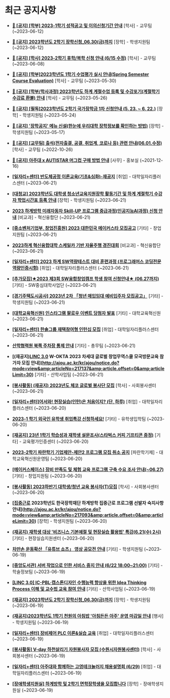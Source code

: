 # 최근 공지사항

* **[📌 [공지] [학부] 2023-1학기 성적공고 및 이의신청기간 안내](http://ajou.ac.kr/kr/ajou/notice.do?mode=view&amp;articleNo=215750&amp;article.offset=0&amp;articleLimit=30)**
 [학사] - 교무팀 (~2023-06-12)

* **[📌 [공지] 2023학년도 2학기 장학신청_06.30(금)까지](http://ajou.ac.kr/kr/ajou/notice.do?mode=view&amp;articleNo=215687&amp;article.offset=0&amp;articleLimit=30)**
 [장학] - 학생지원팀 (~2023-06-12)

* **[📌 [공지] [학사] 2023-2학기 휴학/복학 신청 안내 (6/15 수정)](http://ajou.ac.kr/kr/ajou/notice.do?mode=view&amp;articleNo=215587&amp;article.offset=0&amp;articleLimit=30)**
 [학사] - 교무팀 (~2023-06-08)

* **[📌 [공지] [학부]2023학년도 1학기 수업평가 실시 안내(Spring Semester Course Evaluation)](http://ajou.ac.kr/kr/ajou/notice.do?mode=view&amp;articleNo=215232&amp;article.offset=0&amp;articleLimit=30)**
 [학사] - 교무팀 (~2023-05-30)

* **[📌 [공지] [학부/학사과정] 2023학년도 하계 계절수업 등록 및 수강포기(계절학기 수강료 환불) 안내](http://ajou.ac.kr/kr/ajou/notice.do?mode=view&amp;articleNo=215210&amp;article.offset=0&amp;articleLimit=30)**
 [학사] - 교무팀 (~2023-05-26)

* **[📌 [공지] [필독]2023학년도 2학기 국가장학금 1차 신청안내 (5. 23. ~ 6. 22.)](http://ajou.ac.kr/kr/ajou/notice.do?mode=view&amp;articleNo=215084&amp;article.offset=0&amp;articleLimit=30)**
 [장학] - 학생지원팀 (~2023-05-24)

* **[📌 [공지] &#x27;장학공지&#x27; 메뉴 신설(한눈에 우리대학 장학정보를 확인하는 방법)](http://ajou.ac.kr/kr/ajou/notice.do?mode=view&amp;articleNo=214764&amp;article.offset=0&amp;articleLimit=30)**
 [장학] - 학생지원팀 (~2023-05-17)

* **[📌 [공지] [교무팀] 출석(전자출결, 공결, 취업계, 코로나 등) 관련 안내(06.01.수정)](http://ajou.ac.kr/kr/ajou/notice.do?mode=view&amp;articleNo=205552&amp;article.offset=0&amp;articleLimit=30)**
 [학사] - 교무팀 (~2022-10-26)

* **[📌 [공지] 아주대 x AUTISTAR 머그컵 구매 방법 안내](http://ajou.ac.kr/kr/ajou/notice.do?mode=view&amp;articleNo=147976&amp;article.offset=0&amp;articleLimit=30)**
 [사무] - 홍보실 (~2021-12-16)

* **[[일자리+센터] 반도체공정 이론교육(기초&amp;심화)-재공지](http://ajou.ac.kr/kr/ajou/notice.do?mode=view&amp;articleNo=217168&amp;article.offset=0&amp;articleLimit=30)**
 [취업] - 대학일자리플러스센터 (~2023-06-21)

* **[[대청교] 2023학년도 대학생 청소년교육지원장학 활동기간 및 하계 계절학기 수강자 학업시간표 등록 안내](http://ajou.ac.kr/kr/ajou/notice.do?mode=view&amp;articleNo=217165&amp;article.offset=0&amp;articleLimit=30)**
 [장학] - 학생지원팀 (~2023-06-21)

* **[2023 하계방학 미래자동차 Skill-UP 프로그램 중급과정(인공지능AI과정) 신청 안내](http://ajou.ac.kr/kr/ajou/notice.do?mode=view&amp;articleNo=217163&amp;article.offset=0&amp;articleLimit=30)**
 [비교과] - 혁신융합단 (~2023-06-21)

* **[[중소벤처기업부, 창업진흥원] 2023 대한민국 메이커스타 모집공고](http://ajou.ac.kr/kr/ajou/notice.do?mode=view&amp;articleNo=217161&amp;article.offset=0&amp;articleLimit=30)**
 [기타] - 창업지원팀 (~2023-06-21)

* **[2023하계 혁신융합대학 스케일카 기반 자율주행 경진대회](http://ajou.ac.kr/kr/ajou/notice.do?mode=view&amp;articleNo=217159&amp;article.offset=0&amp;articleLimit=30)**
 [비교과] - 혁신융합단 (~2023-06-21)

* **[[일자리+센터] 2023 하계 SW역량테스트 대비 훈련과정 (프로그래머스 코딩전문역량인증시험)](http://ajou.ac.kr/kr/ajou/notice.do?mode=view&amp;articleNo=217158&amp;article.offset=0&amp;articleLimit=30)**
 [취업] - 대학일자리플러스센터 (~2023-06-21)

* **[[추가모집]★2023 제3회 SW융합창업캠프 학생 참여 신청안내★ (06.27까지)](http://ajou.ac.kr/kr/ajou/notice.do?mode=view&amp;articleNo=217156&amp;article.offset=0&amp;articleLimit=30)**
 [기타] - SW중심대학사업단 (~2023-06-21)

* **[[경기주택도시공사] 2023년 2차 「청년 매입임대 예비입주자 모집공고」](http://ajou.ac.kr/kr/ajou/notice.do?mode=view&amp;articleNo=217155&amp;article.offset=0&amp;articleLimit=30)**
 [기타] - 학생지원팀 (~2023-06-21)

* **[[대학교육혁신원] 인스타그램 팔로우 이벤트 당첨자 발표](http://ajou.ac.kr/kr/ajou/notice.do?mode=view&amp;articleNo=217147&amp;article.offset=0&amp;articleLimit=30)**
 [기타] - 대학교육혁신원 (~2023-06-21)

* **[[일자리+센터] 한솔그룹 재택참여형 인턴십 모집](http://ajou.ac.kr/kr/ajou/notice.do?mode=view&amp;articleNo=217146&amp;article.offset=0&amp;articleLimit=30)**
 [취업] - 대학일자리플러스센터 (~2023-06-21)

* **[산학협력원 북쪽 주차장 통제 안내](http://ajou.ac.kr/kr/ajou/notice.do?mode=view&amp;articleNo=217138&amp;article.offset=0&amp;articleLimit=30)**
 [기타] - 총무팀 (~2023-06-21)

* **[(재공지)[LINC 3.0](전액무료) W-OKTA 2023 차세대 글로벌 창업무역스쿨 모국방문교육 참가자 모집 안내](http://ajou.ac.kr/kr/ajou/notice.do?mode=view&amp;articleNo=217137&amp;article.offset=0&amp;articleLimit=30)**
 [기타] - 산학사업팀 (~2023-06-21)

* **[[봉사활동] (재공지) 2023년도 체코 글로벌 봉사단 모집](http://ajou.ac.kr/kr/ajou/notice.do?mode=view&amp;articleNo=217131&amp;article.offset=0&amp;articleLimit=30)**
 [학사] - 사회봉사센터 (~2023-06-21)

* **[[일자리+센터]어서와! 현장실습(인턴)은 처음이지? (단, 하루)](http://ajou.ac.kr/kr/ajou/notice.do?mode=view&amp;articleNo=217129&amp;article.offset=0&amp;articleLimit=30)**
 [취업] - 대학일자리플러스센터 (~2023-06-20)

* **[2023-1 학기 외국인 유학생 취업특강 신청하세요!](http://ajou.ac.kr/kr/ajou/notice.do?mode=view&amp;articleNo=217127&amp;article.offset=0&amp;articleLimit=30)**
 [기타] - 유학생입학팀 (~2023-06-20)

* **[[재공지] 23년 1학기 학습성과 재학생 설문조사(스타벅스 커피 기프티콘 증정)](http://ajou.ac.kr/kr/ajou/notice.do?mode=view&amp;articleNo=217112&amp;article.offset=0&amp;articleLimit=30)**
 [기타] - 교육평가인증센터 (~2023-06-20)

* **[2023-2학기 파란학기 기업제안-제안2 프로그램 모집 취소 공지](http://ajou.ac.kr/kr/ajou/notice.do?mode=view&amp;articleNo=217103&amp;article.offset=0&amp;articleLimit=30)**
 [파란학기제] - 대학교육혁신원운영팀 (~2023-06-20)

* **[[메이커스페이스] 장비 만족도 및 체험 교육 프로그램 구축 수요 조사 안내(~06.27)](http://ajou.ac.kr/kr/ajou/notice.do?mode=view&amp;articleNo=217101&amp;article.offset=0&amp;articleLimit=30)**
 [기타] - 창업지원팀 (~2023-06-20)

* **[[봉사활동] 2023하반기 대학생/청년 교육 봉사자(T)모집](http://ajou.ac.kr/kr/ajou/notice.do?mode=view&amp;articleNo=217095&amp;article.offset=0&amp;articleLimit=30)**
 [학사] - 사회봉사센터 (~2023-06-20)

* **[[집중근로](필독) 2023학년도 한국장학재단 하계방학 집중근로 프로그램 선발자 숙지사항 안내](http://ajou.ac.kr/kr/ajou/notice.do?mode=view&amp;articleNo=217093&amp;article.offset=0&amp;articleLimit=30)**
 [장학] - 학생지원팀 (~2023-06-20)

* **[(재공지) 재학생 대상 &#x27;비즈니스 기본예절 및 현장실습 활용법&#x27; 특강(6.21(수) 2시)](http://ajou.ac.kr/kr/ajou/notice.do?mode=view&amp;articleNo=217091&amp;article.offset=0&amp;articleLimit=30)**
 [기타] - 현장실습지원센터 (~2023-06-20)

* **[차만손 운동확산 「유튜브 쇼츠」 영상 공모전 안내](http://ajou.ac.kr/kr/ajou/notice.do?mode=view&amp;articleNo=217081&amp;article.offset=0&amp;articleLimit=30)**
 [기타] - 학생지원팀 (~2023-06-19)

* **[[중앙도서관] 서버 작업으로 인한 서비스 중지 안내 (6/22 18:00~21:00)](http://ajou.ac.kr/kr/ajou/notice.do?mode=view&amp;articleNo=217079&amp;article.offset=0&amp;articleLimit=30)**
 [기타] - 학술정보팀 (~2023-06-19)

* **[[LINC 3.0] IC-PBL·캡스톤디자인 수행능력 향상을 위한 Idea Thinking Process 이해 및 교수법 교육 참여 안내](http://ajou.ac.kr/kr/ajou/notice.do?mode=view&amp;articleNo=217060&amp;article.offset=0&amp;articleLimit=30)**
 [기타] - 산학사업팀 (~2023-06-19)

* **[[재공지] 2023학년도 2학기 장학신청_06.30(금)까지](http://ajou.ac.kr/kr/ajou/notice.do?mode=view&amp;articleNo=217056&amp;article.offset=0&amp;articleLimit=30)**
 [장학] - 학생지원팀 (~2023-06-19)

* **[(재공지)2023학년도 1학기 천원의 아침밥 &#x27;아침든든 아주&#x27; 운영 마감일 안내](http://ajou.ac.kr/kr/ajou/notice.do?mode=view&amp;articleNo=217050&amp;article.offset=0&amp;articleLimit=30)**
 [행사] - 학생지원팀 (~2023-06-19)

* **[[일자리+센터] 장비제어 PLC 이론&amp;실습 교육](http://ajou.ac.kr/kr/ajou/notice.do?mode=view&amp;articleNo=217045&amp;article.offset=0&amp;articleLimit=30)**
 [취업] - 대학일자리플러스센터 (~2023-06-19)

* **[[봉사활동] V-day 하천살리기 자원봉사자 모집 (수원시자원봉사센터)](http://ajou.ac.kr/kr/ajou/notice.do?mode=view&amp;articleNo=217042&amp;article.offset=0&amp;articleLimit=30)**
 [학사] - 사회봉사센터 (~2023-06-19)

* **[[일자리+센터] 아주대와 함께하는 고영테크놀러지 채용설명회 (6/29)](http://ajou.ac.kr/kr/ajou/notice.do?mode=view&amp;articleNo=217041&amp;article.offset=0&amp;articleLimit=30)**
 [취업] - 대학일자리플러스센터 (~2023-06-19)

* **[[장애학생지원실] 하계방학 및 2학기 면학장학생을 모집합니다](http://ajou.ac.kr/kr/ajou/notice.do?mode=view&amp;articleNo=217037&amp;article.offset=0&amp;articleLimit=30)**
 [장학] - 장애학생지원실 (~2023-06-19)
